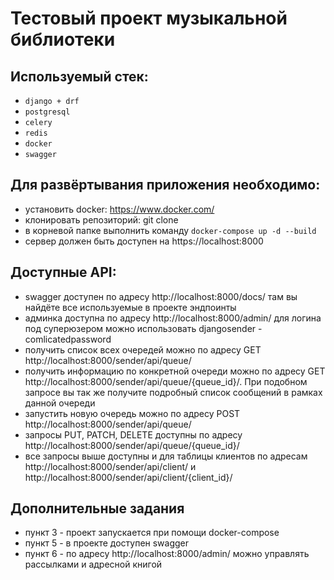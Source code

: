# Тестовый проект музыкальной библиотеки

## Используемый стек:

* `django + drf`
* `postgresql`
* `celery`
* `redis`
* `docker`
* `swagger`

## Для развёртывания приложения необходимо:

* установить docker: https://www.docker.com/
* клонировать репозиторий: git clone 
* в корневой папке выполнить команду `docker-compose up -d --build`
* сервер должен быть доступен на https://localhost:8000

## Доступные API:
* swagger доступен по адресу http://localhost:8000/docs/ там вы найдёте все используемые в проекте эндпоинты
* админка доступна по адресу http://localhost:8000/admin/ для логина под суперюзером можно использовать djangosender - comlicatedpassword
* получить список всех очередей можно по адресу GET http://localhost:8000/sender/api/queue/
* получить информацию по конкретной очереди можно по адресу GET http://localhost:8000/sender/api/queue/{queue_id}/. При подобном запросе вы так же получите подробный список сообщений в рамках данной очереди
* запустить новую очередь можно по адресу POST http://localhost:8000/sender/api/queue/
* запросы PUT, PATCH, DELETE доступны по адресу http://localhost:8000/sender/api/queue/{queue_id}/
* все запросы выше доступны и для таблицы клиентов по адресам http://localhost:8000/sender/api/client/ и http://localhost:8000/sender/api/client/{client_id}/
## Дополнительные задания
* пункт 3 - проект запускается при помощи docker-compose
* пункт 5 - в проекте доступен swagger
* пункт 6 - по адресу http://localhost:8000/admin/ можно управлять рассылками и адресной книгой